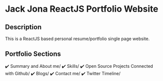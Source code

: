 # Jack Jona ReactJS Portfolio Website

## Description
This is a ReactJS based personal resume/portfolio single page website.

## Portfolio Sections

✔️ Summary and About me/
✔️ Skills/
✔️ Open Source Projects Connected with Github/
✔️ Blogs/
✔️ Contact me/
✔️ Twitter Timeline/
